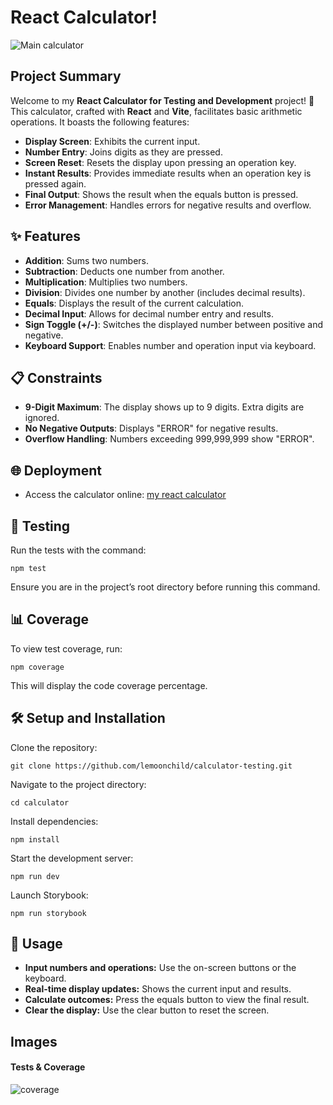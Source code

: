 # React Calculator!

![Main calculator](https://i.postimg.cc/cJLdMJMz/image-2024-05-18-202046078.png)

## Project Summary

Welcome to my **React Calculator for Testing and Development** project! 🎉 This calculator, crafted with **React** and **Vite**, facilitates basic arithmetic operations. It boasts the following features:

- **Display Screen**: Exhibits the current input.
- **Number Entry**: Joins digits as they are pressed.
- **Screen Reset**: Resets the display upon pressing an operation key.
- **Instant Results**: Provides immediate results when an operation key is pressed again.
- **Final Output**: Shows the result when the equals button is pressed.
- **Error Management**: Handles errors for negative results and overflow.

## ✨ Features

- **Addition**: Sums two numbers.
- **Subtraction**: Deducts one number from another.
- **Multiplication**: Multiplies two numbers.
- **Division**: Divides one number by another (includes decimal results).
- **Equals**: Displays the result of the current calculation.
- **Decimal Input**: Allows for decimal number entry and results.
- **Sign Toggle (+/-)**: Switches the displayed number between positive and negative.
- **Keyboard Support**: Enables number and operation input via keyboard.

## 📋 Constraints

- **9-Digit Maximum**: The display shows up to 9 digits. Extra digits are ignored.
- **No Negative Outputs**: Displays "ERROR" for negative results.
- **Overflow Handling**: Numbers exceeding 999,999,999 show "ERROR".

## 🌐 Deployment

- Access the calculator online: [my react calculator](https://calculator-project-gilt.vercel.app)

## 🧪 Testing

Run the tests with the command:

```
npm test
```

Ensure you are in the project’s root directory before running this command.

## 📊 Coverage
To view test coverage, run:

```
npm coverage
```

This will display the code coverage percentage.

## 🛠️ Setup and Installation

Clone the repository:

```
git clone https://github.com/lemoonchild/calculator-testing.git
```

Navigate to the project directory:

```
cd calculator
```

Install dependencies:

```
npm install
```

Start the development server:

```
npm run dev
```

Launch Storybook:

```
npm run storybook
```

## 🚀 Usage

- **Input numbers and operations:** Use the on-screen buttons or the keyboard.
- **Real-time display updates:** Shows the current input and results.
- **Calculate outcomes:** Press the equals button to view the final result.
- **Clear the display:** Use the clear button to reset the screen.

## Images

#### Tests & Coverage 
![coverage](https://i.postimg.cc/T2svrjtM/image-2024-05-18-203041759.png)


